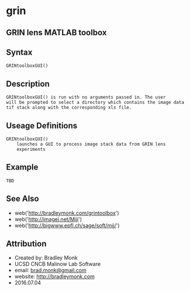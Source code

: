 # grin

<!---
img src="https://cdn.rawgit.com/subroutines/grin/afbd4849/gc74%20%20tone%20sucrose%20omission.svg" width="800" border="10" 
--->

## GRIN lens MATLAB toolbox

Syntax
-----------------------------------------------------
    GRINtoolboxGUI()


Description
-----------------------------------------------------

    GRINtoolboxGUI() is run with no arguments passed in. The user
    will be prompted to select a directory which contains the image data
    tif stack along with the corresponding xls file.
    

Useage Definitions
-----------------------------------------------------

    GRINtoolboxGUI()
        launches a GUI to process image stack data from GRIN lens
        experiments
 


Example
-----------------------------------------------------

    TBD


See Also
-----------------------------------------------------
- web('http://bradleymonk.com/grintoolbox')
- web('http://imagej.net/Miji')
- web('http://bigwww.epfl.ch/sage/soft/mij/')


Attribution
-----------------------------------------------------
- Created by: Bradley Monk
- UCSD CNCB Malinow Lab Software
- email: brad.monk@gmail.com
- website: http://bradleymonk.com
- 2016.07.04
